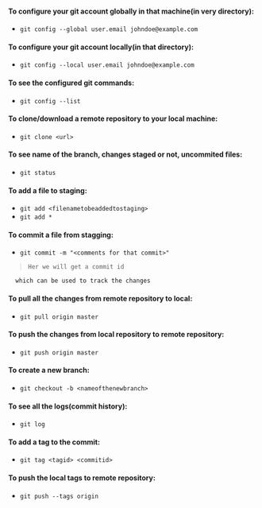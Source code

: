 #### To configure your git account globally in that machine(in very directory):

*    `git config --global user.email johndoe@example.com`

#### To configure your git account locally(in that directory):

*    `git config --local user.email johndoe@example.com`  

#### To see the configured git commands:

*    `git config --list`

#### To clone/download a remote repository to your local machine:

*    `git clone <url>`

#### To see name of the branch, changes staged or not, uncommited files:  

*    `git status`

#### To add a file to staging:

*    `git add <filenametobeaddedtostaging>`
*    `git add *`

#### To commit a file from stagging:

*    `git commit -m "<comments for that commit>"`

>     Her we will get a commit id
      which can be used to track the changes


#### To pull all the changes from remote repository to local:

*    `git pull origin master`

#### To push the changes from local repository to remote repository:

*    `git push origin master`

#### To create a new branch:

*    `git checkout -b <nameofthenewbranch>`

#### To see all the logs(commit history):

*   `git log`

#### To add a tag to the commit:

*   `git tag <tagid> <commitid>`


#### To push the local tags to remote repository:

*   `git push --tags origin`
